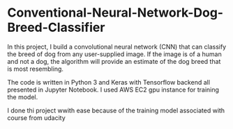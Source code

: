 # Conventional-Neural-Network-Dog-Breed-Classifier
In this project, I build a convolutional neural network (CNN) that can classify the breed of dog from any user-supplied image. If the image is of a human and not a dog, the algorithm will provide an estimate of the dog breed that is most resembling.

The code is written in Python 3 and Keras with Tensorflow backend all presented in Jupyter Notebook. I used AWS EC2 gpu instance for training the model.


I done thi project wwith ease because of the training model associated with course from udacity

